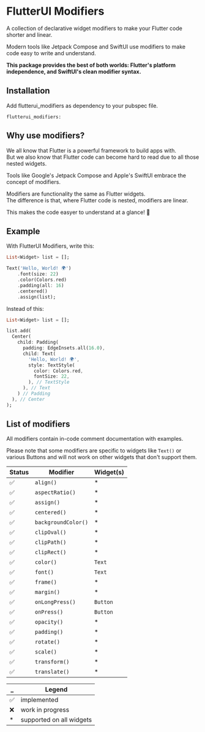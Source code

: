 # FlutterUI Modifiers

A collection of declarative widget modifiers to make your Flutter code shorter and linear.

Modern tools like Jetpack Compose and SwiftUI use modifiers to make code easy to write and understand.

**This package provides the best of both worlds: Flutter's platform independence, and SwiftUI's clean modifier syntax.**

## Installation

Add flutterui_modifiers as dependency to your pubspec file.

```
flutterui_modifiers:
```

## Why use modifiers?

We all know that Flutter is a powerful framework to build apps with.<br>But we also know that Flutter code can become hard to read due to all those nested widgets.

Tools like Google's Jetpack Compose and Apple's SwiftUI embrace the concept of modifiers.

Modifiers are functionality the same as Flutter widgets.<br>The difference is that, where Flutter code is nested, modifiers are linear.

This makes the code easyer to understand at a glance! 🎉

## Example

With FlutterUI Modifiers, write this:

```dart
List<Widget> list = [];

Text('Hello, World! 🌍')
    .font(size: 22)
    .color(Colors.red)
    .padding(all: 16)
    .centered()
    .assign(list);
```

Instead of this:

```dart
List<Widget> list = [];

list.add(
  Center(
    child: Padding(
      padding: EdgeInsets.all(16.0),
      child: Text(
        'Hello, World! 🌍',
        style: TextStyle(
          color: Colors.red,
          fontSize: 22,
        ), // TextStyle
      ), // Text
    ) // Padding
  ), // Center
);
```


## List of modifiers

All modifiers contain in-code comment documentation with examples.

Please note that some modifiers are specific to widgets like `Text()` or various Buttons and will not work on other widgets that don't support them.

|Status|Modifier|Widget(s)|
|-|-|-|
|✅|`align()`|*|
|✅|`aspectRatio()`|*|
|✅|`assign()`|*|
|✅|`centered()`|*|
|✅|`backgroundColor()`|*|
|✅|`clipOval()`|*|
|✅|`clipPath()`|*|
|✅|`clipRect()`|*|
|✅|`color()`|`Text`|
|✅|`font()`|`Text`|
|✅|`frame()`|*|
|✅|`margin()`|*|
|✅|`onLongPress()`|`Button`|
|✅|`onPress()`|`Button`|
|✅|`opacity()`|*|
|✅|`padding()`|*|
|✅|`rotate()`|*|
|✅|`scale()`|*|
|✅|`transform()`|*|
|✅|`translate()`|*|

|_|Legend|
|-|-|
|✅|implemented|
|❌|work in progress|
|*|supported on all widgets|